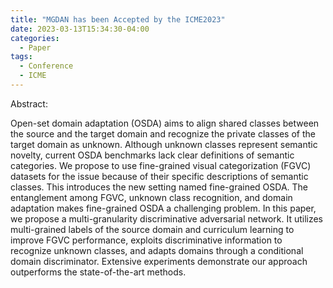 ```yaml
---
title: "MGDAN has been Accepted by the ICME2023"
date: 2023-03-13T15:34:30-04:00
categories:
  - Paper
tags:
  - Conference
  - ICME
---
```

Abstract: 

Open-set domain adaptation (OSDA) aims to align shared classes between the source and the target domain and recognize the private classes of the target domain as unknown. Although unknown classes represent semantic novelty, current OSDA benchmarks lack clear definitions of semantic categories. We propose to use fine-grained visual categorization (FGVC) datasets for the issue because of their specific descriptions of semantic classes. This introduces the new setting named fine-grained OSDA. The entanglement among FGVC, unknown class recognition, and domain adaptation makes fine-grained OSDA a challenging problem. In this paper, we propose a multi-granularity discriminative adversarial network. It utilizes multi-grained labels of the source domain and curriculum learning to improve FGVC performance, exploits discriminative information to recognize unknown classes, and adapts domains through a conditional domain discriminator. Extensive experiments demonstrate our approach outperforms the state-of-the-art methods.
